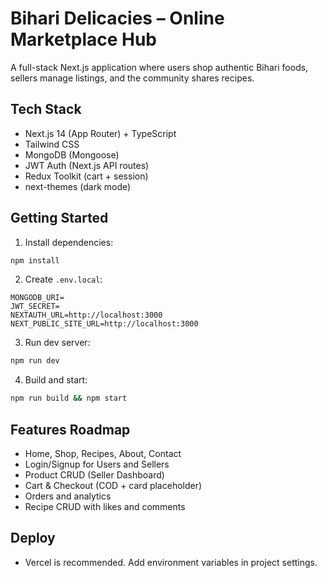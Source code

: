 # Bihari Delicacies – Online Marketplace Hub

A full-stack Next.js application where users shop authentic Bihari foods, sellers manage listings, and the community shares recipes.

## Tech Stack
- Next.js 14 (App Router) + TypeScript
- Tailwind CSS
- MongoDB (Mongoose)
- JWT Auth (Next.js API routes)
- Redux Toolkit (cart + session)
- next-themes (dark mode)

## Getting Started
1. Install dependencies:
```bash
npm install
```

2. Create `.env.local`:
```
MONGODB_URI=
JWT_SECRET=
NEXTAUTH_URL=http://localhost:3000
NEXT_PUBLIC_SITE_URL=http://localhost:3000
```

3. Run dev server:
```bash
npm run dev
```

4. Build and start:
```bash
npm run build && npm start
```

## Features Roadmap
- Home, Shop, Recipes, About, Contact
- Login/Signup for Users and Sellers
- Product CRUD (Seller Dashboard)
- Cart & Checkout (COD + card placeholder)
- Orders and analytics
- Recipe CRUD with likes and comments

## Deploy
- Vercel is recommended. Add environment variables in project settings.